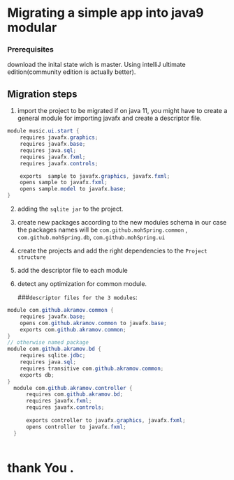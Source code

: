 # Migrating a simple app into java9 modular 


### Prerequisites
download the inital state wich is master.
Using intelliJ ultimate edition(community edition is actually better).

## Migration steps
1. import the project to be migrated if on java 11, you  might have to create a general module for importing javafx and create a descriptor file.
```java
module music.ui.start {
    requires javafx.graphics;
    requires javafx.base;
    requires java.sql;
    requires javafx.fxml;
    requires javafx.controls;

    exports  sample to javafx.graphics, javafx.fxml;
    opens sample to javafx.fxml;
    opens sample.model to javafx.base;
}
```
2. adding the `sqlite jar` to the project.
3. create new packages according to the new modules schema in our case 
the packages names will be `com.github.mohSpring.common` , `com.github.mohSpring.db`, `com.github.mohSpring.ui`
4. create the projects and add the right dependencies to the `Project structure`
5. add the descriptor file to each module
6. detect any optimization for common module.

    ###`descriptor files for the 3 modules`:
```java
module com.github.akramov.common {
    requires javafx.base;
    opens com.github.akramov.common to javafx.base;
    exports com.github.akramov.common;
}    
// otherwise named package
module com.github.akramov.bd {
    requires sqlite.jdbc;
    requires java.sql;
    requires transitive com.github.akramov.common;
    exports db;
}
  module com.github.akramov.controller {
      requires com.github.akramov.bd;
      requires javafx.fxml;
      requires javafx.controls;
  
      exports controller to javafx.graphics, javafx.fxml;
      opens controller to javafx.fxml;
  }
       
 ```
 # thank You .

